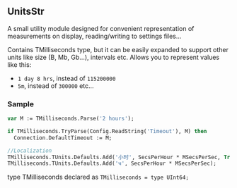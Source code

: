 ## UnitsStr
A small utility module designed for convenient representation of measurements on display, reading/writing to settings files... 

Contains TMilliseconds type, but it can be easily expanded to support other units like size (B, Mb, Gb...), intervals etc.
Allows you to represent values like this:
- `1 day 8 hrs`, instead of `115200000`
- `5m`, instead of `300000`
etc...

### Sample
```Pascal
var M := TMilliseconds.Parse('2 hours');

if TMilliseconds.TryParse(Config.ReadString('Timeout'), M) then
  Connection.DefaultTimeout := M;

//Localization
TMilliseconds.TUnits.Defaults.Add('小时', SecsPerHour * MSecsPerSec, True {Use by default});
TMilliseconds.TUnits.Defaults.Add('ч', SecsPerHour * MSecsPerSec);
```
type TMilliseconds declared as `TMilliseconds = type UInt64;`

